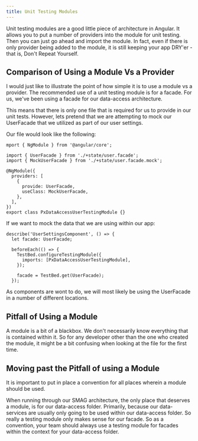 ```yaml
---
title: Unit Testing Modules
---
```


Unit testing modules are a good little piece of architecture in Angular.
It allows you to put a number of providers into the module for unit
testing. Then you can just go ahead and import the module. In fact, even
if there is only provider being added to the module, it is still keeping
your app DRY'er - that is, Don't Repeat Yourself.

Comparison of Using a Module Vs a Provider
------------------------------------------

I would just like to illustrate the point of how simple it is to use a
module vs a provider. The recommended use of a unit testing module is
for a facade. For us, we've been using a facade for our data-access
architecture.

This means that there is only one file that is required for us to
provide in our unit tests. However, lets pretend that we are attempting
to mock our UserFacade that we utilized as part of our user settings.

Our file would look like the following:

    mport { NgModule } from '@angular/core';

    import { UserFacade } from './+state/user.facade';
    import { MockUserFacade } from './+state/user.facade.mock';

    @NgModule({
      providers: [
        {
          provide: UserFacade,
          useClass: MockUserFacade,
        },
      ],
    })
    export class PxDataAccessUserTestingModule {}

If we want to mock the data that we are using within our app:

    describe('UserSettingsComponent', () => {
      let facade: UserFacade;

      beforeEach(() => {
        TestBed.configureTestingModule({
          imports: [PxDataAccessUserTestingModule],
        });

        facade = TestBed.get(UserFacade);
      });

As components are wont to do, we will most likely be using the
UserFacade in a number of different locations.

Pitfall of Using a Module
-------------------------

A module is a bit of a blackbox. We don't necessarily know everything
that is contained within it. So for any developer other than the one who
created the module, it might be a bit confusing when looking at the file
for the first time.

Moving past the Pitfall of using a Module
-----------------------------------------

It is important to put in place a convention for all places wherein a
module should be used.

When running through our SMAG architecture, the only place that deserves
a module, is for our data-access folder. Primarily, because our
data-services are usually only going to be used within our data-access
folder. So really a testing module only makes sense for our facade. So
as a convention, your team should always use a testing module for
facades within the context for your data-access folder.
